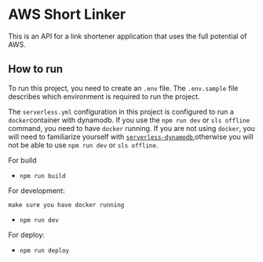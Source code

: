 # AWS Short Linker

This is an API for a link shortener application that uses the full potential of AWS.

## How to run

To run this project, you need to create an `.env` file. The `.env.sample` file describes which
environment is required to run the project.

The `serverless.yml` configuration in this project is configured to run a `docker`container with dynamodb. If you use
the `npm run dev` or `sls offline` command, you need to have `docker` running. If you are not using `docker`, you will
need to familiarize yourself with [`serverless-dynamodb`](https://www.npmjs.com/package/serverless-dynamodb),otherwise
you will not be able to use `npm run dev` or `sls offline`.

For build

- `npm run build`

For development:

`make sure you have docker running`

- `npm run dev`

For deploy:

- `npm run deploy`
